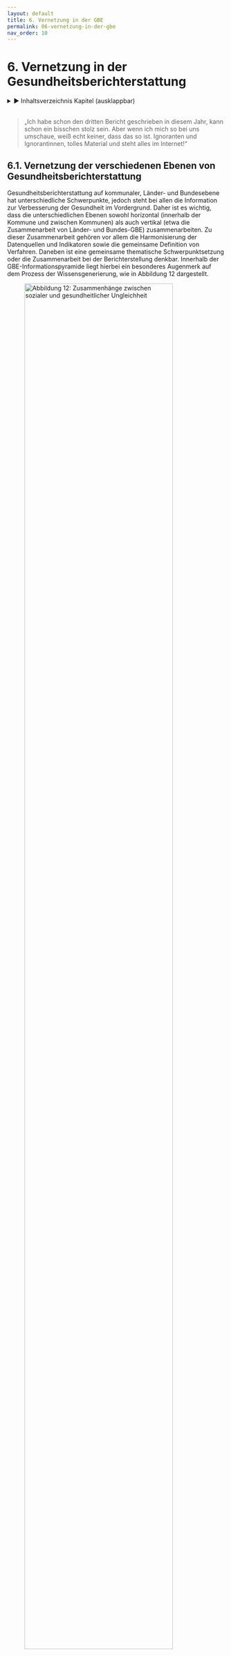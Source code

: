 ```yaml
---
layout: default
title: 6. Vernetzung in der GBE
permalink: 06-vernetzung-in-der-gbe
nav_order: 10
---
```

# 6. Vernetzung in der Gesundheitsberichterstattung
<details markdown="block"> 
  <summary> 
      &#9658; Inhaltsverzeichnis Kapitel (ausklappbar) 
  </summary>
 
1. TOC
{:toc}
 </details>
<br>
 
> „Ich habe schon den dritten Bericht geschrieben in diesem Jahr, kann schon ein bisschen stolz sein. Aber wenn ich mich so bei uns umschaue, weiß echt keiner, dass das so ist. Ignoranten und Ignorantinnen, tolles Material und steht alles im Internet\!“

## 6.1. Vernetzung der verschiedenen Ebenen von Gesundheitsberichterstattung

Gesundheitsberichterstattung auf kommunaler, Länder- und Bundesebene hat unterschiedliche Schwerpunkte, jedoch steht bei allen die Information zur Verbesserung der Gesundheit im Vordergrund. Daher ist es wichtig, dass die unterschiedlichen Ebenen sowohl horizontal (innerhalb der Kommune und zwischen Kommunen) als auch vertikal (etwa die Zusammenarbeit von Länder- und Bundes-GBE) zusammenarbeiten. Zu dieser Zusammenarbeit gehören vor allem die Harmonisierung der Datenquellen und Indikatoren sowie die gemeinsame Definition von Verfahren. Daneben ist eine gemeinsame thematische Schwerpunktsetzung oder die Zusammenarbeit bei der Berichterstellung denkbar. Innerhalb der GBE-Informationspyramide liegt hierbei ein besonderes Augenmerk auf dem Prozess der Wissensgenerierung, wie in Abbildung 12 dargestellt. 

<figure>
<img src="./media/GBE_ABB_12.png" alt="Abbildung 12: Zusammenhänge zwischen sozialer und gesundheitlicher Ungleichheit" style="width:90%">
<figcaption>Abbildung 12: Prozess der Wissensgenerierung in der GBE anhand der Informationspyramide (erweiterte Darstellung nach Verschuuren und van Oers 2019 (Verschuuren, van Oers 2019)) © Marion Burbulla</figcaption>
</figure>

## 6.2. GBE als Teil eines Netzwerkes

Gesundheitsberichterstatterinnen und Gesundheitsberichterstatter bedürfen einer Reihe methodisch-fachlicher Kompetenzen (siehe [Kapitel 4]({{ site.baseurl }}{% link 04-GBEHandwerk.md %}), gleichzeitig agieren sie nicht in einem Vakuum. Berichterstattung ist bestenfalls ein interdisziplinärer, multiprofessioneller Prozess (siehe [Kapitel 5]({{ site.baseurl }}{% link 05-IntegrierteGBE.md %})). Eine wesentliche Qualifikation der Berichterstatter und Berichterstatterinnen neben methodisch-fachlichen Kompetenzen ist die Kommunikations- und Netzwerkkompetenz. Ihre Aufgabe ist verbunden mit anderen Bereichen der Verwaltung sowie Akteurinnen und Akteuren aus den unterschiedlichsten Feldern von der Arbeitsagentur bis zur Zahnprophylaxe.

Gesundheitsberichterstattung steht nicht für sich allein, sondern ist eingebettet in einen kontinuierlichen Prozess aus Problemdefinition, strategischer Planung, Umsetzung und Bewertung, wie einleitend bereits anhand des Public Health Action Cycles in [Kapitel 2]({{ site.baseurl }}{% link 02-WozuGBE.md %}) erläutert. Weiter speist sich die Gesundheitsberichterstattung aus verschiedenen Themen, konkret nicht nur rein medizinischen, sondern auch aus solchen mit Bezug zu den Lebensverhältnissen (zum Beispiel Einkommen, Kultur, Bildung), zur Umwelt (etwa Lärm, Schadstoffe, Hitze) oder zum Wohnen (beispielsweise Grünflächen, Infrastruktur). Während Berichterstatterinnen und Berichterstatter ihre methodisch-fachlichen Kompetenzen bei der Berichterstellung einbringen, bedarf es ihrer kommunikativen Kompetenz, um Partner und Partnerinnen für diesen Prozess zu gewinnen, und Mut, um sich gewinnen zu lassen. Idealerweise gibt es in der Kommune bereits eine Vernetzungsstruktur, auf die sie zurückgreifen können, zum Beispiel die Integrierte Gesundheits- und Sozialberichterstattung (Berlin), das Sozialmonitoring (Stuttgart) oder die Kommunalen Gesundheitskonferenzen (KGK), die in verschiedenen Bundesländern gesetzlich verankert und etabliert sind. Eine Übersicht zu den gesetzlichen Rahmenbedingungen der GBE findet sich in [Kapitel 1]({{ site.baseurl }}{% link 01-WasistGBE.md %}). 

**Mögliche Partnerinnen und Partner innerhalb der Verwaltung sind unter anderem:**

* je nach Thema Kollegen und Kolleginnen aus dem eigenen Gesundheitsamt (zum Beispiel Psychiatrie- und Suchtkoordination, Kinder- und Jugendgesundheitsdienst, Gesundheitsförderung, Gesundheitsplanung, Infektionsschutz, Umweltmedizin)

* Statistikamt

* Sozialamt

* Jugendamt

* Umweltamt

* Katasteramt

* Ämter für Stadtplanung und -entwicklung

* Schulverwaltungsamt/Amt für Bildung	

* Amt für Sport/Bewegung, Stadtsportbund

* Beauftragte der Kommune für Kinder

* Beauftragte der Kommune für die Belange von Menschen mit Behinderung

* Beauftragter/Beauftragte für Seniorinnen und Senioren/Beirat der Seniorinnen und Senioren

* Beauftragte der Kommune für Integration

* Gleichstellungsbeauftragte

* Pressestelle	

* ...

**Mögliche Partner und Partnerinnen außerhalb der Verwaltung sind unter anderem:**

* ambulante und stationäre Versorgung	

* Rettungsdienste

* ambulante und stationäre Pflege

* niedergelassene Ärztinnen und Ärzte unterschiedlicher Fachrichtungen

* Organe der Selbstverwaltung (Kassen(zahn)ärztliche Vereinigung, (Zahn-)Ärztekammer, Psychotherapeutenkammer)

* gesetzliche und private Krankenkassen

* Flüchtlingsrat

* Medien

* Jobcenter/Agentur für Arbeit

* bereits vorhandene Arbeitsgruppen und Arbeitskreise, zum Beispiel Suchtprävention, Psychosoziale Arbeitsgemeinschaft (PSAG)

* ...

### 6.2.1. Themenbezogene Projektgruppe

Für die Erstellung eines thematisch eingegrenzten Berichts bietet es sich gegebenenfalls an, eine temporäre Projektgruppe zum Berichtsthema zu gründen. Potenzielle Teilnehmer und Teilnehmerinnen der Projektgruppe sind alle Personen in der Kommune, die etwas zum Thema beitragen können und die möglicherweise bei der Umsetzung von Maßnahmen, die aus dem Bericht folgen könnten, involviert werden sollten oder betroffen sind. Dies könnten zum Beispiel Träger von Einrichtungen der Kinder- und Jugendhilfe oder der Altenhilfe sein.

Erfahrungsgemäß gibt es häufiger Vorbehalte von einzelnen Institutionen, Ressorts, Ämtern oder Interessensvertreterinnen und Interessensvertreter gegenüber einem geplanten Gesundheitsbericht. Sie fürchten zum Beispiel, in einem Bericht nicht gut dazustehen, oder haben Sorge, sich den Handlungsempfehlungen nicht gewachsen zu fühlen mangels Ressourcen und/oder politischen Rückhalts der Verwaltung und Kommunalpolitik etc. Hier ist es sinnvoll, insbesondere diese Gruppen von Anfang an einzubeziehen und das Vorgehen (Datenerhebung, Auswertung, Interpretation) transparent zu machen. Gleichzeitig müssen Berichterstatter und Berichterstatterinnen kommunikatives Geschick haben, um sich aktiv in Prozesse einzubringen und von anderen als Partnerinnen und Partner mit starker Stimme für gesundheitsorientierte Themen wahrgenommen zu werden. 

Insbesondere bei der Interpretation der Ergebnisse und der daraus abzuleitenden Handlungsempfehlungen kommt der Projektgruppe bzw. den betroffenen Institutionen eine wichtige Rolle zu. Dabei haben Gesundheitsberichterstatterinnen und Gesundheitsberichterstatter die Rolle, gemeinsam mit Partnern und Partnerinnen bzw. Akteuren und Akteurinnen wissenschaftlich fundierte Handlungsempfehlungen zu erarbeiten, wobei sie die Umsetzbarkeit vor Ort im Blick haben müssen (siehe [Kapitel 7]({{ site.baseurl }}{% link 07-Planung.md %})). Hier bewegen sich Gesundheitsberichterstatterinnen und Gesundheitsberichterstatter im Spannungsfeld von Wissenschaft, Praxis und – nicht zuletzt – Politik. 

Insbesondere bei der Integration verschiedener Berichtserstattungssysteme werden unterschiedliche Schnittstellen in Anspruch genommen, und neben dem fachlichen Austausch stehen die Klärung sowie Integration unterschiedlicher Erwartungen und Interessen an (siehe auch [Kapitel 5]({{ site.baseurl }}{% link 05-IntegrierteGBE.md %})). Aus Sicht der beteiligten Ressorts kann es zu unterschiedlichen Prioritäten kommen, ebenso wie die Gesundheitsberichterstattung als reine Dienstleisterin für andere Ressorts betrachtet werden kann, was ihrer Stellung innerhalb des Systems nicht gerecht wird. Bei der (technischen) Integration verschiedener Berichterstattungssysteme innerhalb einer Kommune kann es bezüglich der räumlichen Bezugsebene für die Gesundheitsdaten zu Schwierigkeiten kommen. Sozial- oder Einwohnerdaten können sehr kleinräumig dargestellt werden (Stadtteile, Quartiere, Baublocks). Für Gesundheitsdaten ist dies aus Gründen des Datenschutzes oft nicht möglich, weil die Fallzahlen zu gering sind. Deshalb müssen hier gemeinschaftlich Lösungen für eine einheitliche Darstellung gefunden werden. Ein besonderes Augenmerk muss hierbei dem Datenschutz zukommen.

### 6.2.2. Politik und Entscheidungsträgerinnen und Entscheidungsträger

Egal, ob der Auftrag für einen Gesundheitsbericht „von oben“ erteilt wurde oder die Notwendigkeit für einen Bericht aus der GBE selbst kam: Wichtige Entscheidungsträgerinnen und Entscheidungsträger sollten kontinuierlich informiert sowie gegebenenfalls überzeugt und eingebunden werden (siehe auch [Kapitel 2]({{ site.baseurl }}{% link 02-WozuGBE.md %}) und [Kapitel 3]({{ site.baseurl }}{% link 03-GBEStrukturen.md %})).

Dazu gehören unter anderem:

* Amts- und Abteilungsleitung

* Dezernent oder Dezernentin

* Landrat oder Landrätin, (Ober-)Bürgermeister oder (Ober-)Bürgermeisterin

* Gremien wie Kreistag, Stadtrat, Gemeinderat, Ortschaftsrat

Die Einbindung der politischen Leitungsebene ist ohnehin notwendig, weil ein Gesundheitsbericht in der Regel nicht vom GBE-Team veröffentlicht wird, sondern vom Landratsamt oder der Stadt. Die politische Leitung muss den Bericht also vertreten. Hinzu kommt, dass Partnerinnen und Partner für die Verbreitung eines Berichts gebraucht werden. Die Wahrnehmung der Berichterstattung hängt ganz entscheidend davon ab, wie gut der Weg vorher bereitet wurde. Im schlimmsten Fall kann es passieren, dass ein Bericht in der Schublade verschwindet oder sich niemand imstande sieht, sich der Themen anzunehmen bzw. Verantwortung zu übernehmen. Die zeitliche Komponente ist ebenfalls entscheidend: Sitzungstermine der Gremien, Haushaltsberatungen, (Kommunal-)Wahlen, Ausnahmesituationen (Corona, Migrationsdynamik etc.), Sommerpause oder Sommerloch sollten immer bedacht werden. Neben dem Interesse spielen dabei auch die Kompetenzen der Adressaten und Adressatinnen eine wesentliche Rolle.

## 6.3. Kompetenzentwicklung innerhalb des Netzwerkes (Capacity Building)

In [Kapitel 4]({{ site.baseurl }}{% link 04-GBEHandwerk.md %}) ist die erforderliche methodisch-fachliche Qualifikation von Gesundheitsberichterstatterinnen und Gesundheitsberichterstattern bereits kurz skizziert worden. Dies ist die Grundlage für Berichterstatter und Berichterstatterinnen, die sie in die Lage versetzt, den Aspekt der Vernetzung zu verfolgen. Innerhalb des Netzwerkes ist die Kompetenzentwicklung ein fortlaufender Lernprozess aller Beteiligten. Capacity Building (Kompetenzentwicklung) beschreibt ein prozesshaftes Geschehen, bei dem das Voneinander-Lernen im Mittelpunkt steht. Hier hilft es den Berichterstatterinnen und Berichterstattern, einen langen Atem zu haben und Frustrationserlebnisse als Teil dieses Prozesses einzuordnen sowie nicht den Mut zu verlieren. 

Die Kooperation und das vernetzte Arbeiten über verwaltungsinterne und externe Ressorts und Sektoren hinweg erfordert ein stetiges Bewusstsein eigener Positionen und Interessen und der Positionen und Interessen der anderen Partner und Partnerinnen (Quilling et al. 2013; Fisher et al. 2009). 

Gesundheitsberichterstattung erfordert aufseiten der Berichterstatterinnen und Berichterstatter verschiedene Qualifikationen, was auch aus der in [Kapitel 4]({{ site.baseurl }}{% link 04-GBEHandwerk.md %}) dargestellten Stellenausschreibung ersichtlich wird. Gleichzeitig sind für einen verantwortungsvollen Umgang mit Gesundheitsberichten gewisse Kompetenzen nötig und erwünscht. Gesundheitsberichterstattung steht im Spannungsfeld von Wissenschaft, Politik, Medien und Öffentlichkeit, bestenfalls ist sie Mittlerin zwischen wissenschaftlichen Erkenntnissen bzw. Ergebnissen empirisch fundierter Analysen und politisch Handelnden bzw. Bürgern und Bürgerinnen (siehe auch [Kapitel 2]({{ site.baseurl }}{% link 02-WozuGBE.md %})).

Erkenntnisse wissenschaftlicher Studien aus verschiedenen Fachbereichen, zum Beispiel der Epidemiologie, Medizinsoziologie, Gesundheitswissenschaften, Public Health, um nur einige zu nennen, können in zweierlei Hinsicht genutzt werden: Einerseits dienen sie als Ausgangspunkt für Fragestellungen der eigenen Gesundheitsberichterstattung, andererseits – wie oben bereits erwähnt – können sie zu Vergleichen herangezogen werden, etwa mit Blick auf sozial ungleiche Gesundheitschancen in der Bevölkerung. Gleichzeitig können im Rahmen der GBE eigene Erhebungen durchgeführt werden, die die Prinzipien wissenschaftlichen Arbeitens beherzigen sollten. Hierzu gibt die „Gute Praxis Gesundheitsberichterstattung 2.0“ Empfehlungen und zu prüfende Kriterien (Starke et al. 2019). Gerade dann, wenn eigene Untersuchungen durchgeführt werden, sind Kompetenzen sozialwissenschaftlicher und empirischer Forschungsmethoden notwendig (siehe auch [Kapitel 4]({{ site.baseurl }}{% link 04-GBEHandwerk.md %})). Die Ergebnisse eigener Untersuchungen oder auch der Vergleich mit Erkenntnissen wissenschaftlicher Studien erfordert einen sensiblen Umgang mit erhobenen Daten und den jeweiligen Hinweis, dass die Ergebnisse der eigenen Erhebung möglicherweise populationsspezifisch sind und nicht auf die Gesamtbevölkerung übertragen werden können. Hinsichtlich der Vergleiche eigener Beobachtungen mit Studienergebnissen sind die Vergleichbarkeit der untersuchten Population, der Kontext und die Übertragbarkeit spezifischer Ergebnisse auf die örtliche Bevölkerung in der Kommune zu reflektieren.

GBE beschreibt die gesundheitliche Lage der Bevölkerung mittels unterschiedlicher Daten und Kennzahlen, verknüpft diese unter Berücksichtigung der oben genannten Aspekte mit wissenschaftlichen Erkenntnissen zu gesundheitsbezogenen Themen **(Kontextualisierung)**, interpretiert und formuliert Handlungsempfehlungen, sinnvollerweise gemeinsam mit anderen Akteurinnen und Akteuren sowie Expertinnen und Experten. Mit Ausnahme der Fachöffentlichkeit sowie Wissenschaftsjournalisten und Wissenschaftsjournalistinnen sind die Empfänger und Empfängerinnen der in Gesundheitsberichten dargestellten Inhalte mehrheitlich weder im Umgang mit Daten noch mit wissenschaftlichen Aussagen geschult. Daraus resultiert auf der einen Seite der Anspruch an die Gesundheitsberichterstattung, **adressatinnen- und adressatengerecht** zu formulieren und Sachverhalte darzustellen. Auf der anderen Seite ist eine Kompetenzentwicklung im Umgang mit Gesundheitsberichten erstrebenswert. Kompetenzentwicklung bei Adressaten und Adressatinnen von Gesundheitsberichten zielt auf unterschiedliche Bereiche ab. Hier sind zu nennen: Umgang mit Daten, Grafiken, gesundheitsbezogenen Themen und darauf basierenden Empfehlungen. Nun stellen Daten und Zahlen im Allgemeinen für viele Menschen eine Herausforderung dar (Kuhn, Wildner 2019). Sich diesen anzunähern und ein Verständnis dafür zu entwickeln – ohne die Tiefen der Statistik zu durchdringen –, erfordert Offenheit und Respekt für das Dargestellte. Es bedarf einer **unvoreingenommenen Haltung**, die durch die oben beschriebene Einbindung in den Prozess der Berichterstattung erleichtert werden kann. In der Berichterstattung fehlt es oft an Möglichkeiten, Ursache-Wirkungs-Mechanismen durch Daten zu belegen. Sie bewegt sich häufig auf der Ebene, unterschiedliche Beobachtungen miteinander in Verbindung zu bringen (Assoziationen), ohne über Daten zu verfügen, die miteinander verbunden sind (Beispiel: Verknüpfung prozentualen Anteils Adipositas mit prozentualem Anteil nicht-autochthoner Menschen). Um solchen ökologischen Fehlschlüssen vorzubeugen, ist nicht nur Obacht bei der Berichterstattung vonnöten, sondern eine vorurteilsfreie Auseinandersetzung mit dem Bericht selbst aufseiten der Adressatinnen und Adressaten (siehe auch [Kapitel 4]({{ site.baseurl }}{% link 04-GBEHandwerk.md %})).

**Grafiken** – und insbesondere kartografische Darstellungen – sind beliebte Elemente in der GBE, um Sachverhalte veranschaulichen zu können (Augustin et al. 2017). Gleichermaßen bergen sie unzählige Möglichkeiten zur Manipulation. Dass dieses nicht opportun und wider den Prinzipien wissenschaftlichen Arbeitens ist, wird von der Boulevardpresse oftmals (bewusst) ignoriert. Berichterstatter und Berichterstatterinnen sollten deshalb kompetent sein, Grafiken zu erstellen. Gleichwohl können sie nicht intendierten Fehlinterpretationen den Weg ebnen, wenn mit der Absicht, Darstellungen zu vereinfachen, ein Format gewählt wird, dass etwa Unterschiede überbetont (Beispiel: Die x-Achse schneidet y-Achse nicht bei null.). Adressatinnen und Adressaten der GBE bedürfen der Kompetenz, Grafiken zu lesen und zu interpretieren. Hier kann es von Nutzen sein, unterschiedliche Darstellungen ein und desselben Sachverhalts exemplarisch und außerhalb des Berichts zu präsentieren, um ein Verständnis für die Vielfalt der Darstellungsoptionen zu entwickeln. 

Die inhaltliche Auseinandersetzung mit gesundheitsbezogenen Themen unter Berücksichtigung wissenschaftlicher Erkenntnisse stellt für Berichterstatterinnen und Berichterstatter sowie für Rezipienten und Rezipientinnen eine Herausforderung dar. Die günstigste Konstellation (abgesehen von Sachverständnis auf beiden Seiten) ist diejenige, bei der Berichterstatter und Berichterstatterinnen ein Thema so durchdringen, dass sie komplexe Inhalte einfach beschreiben können, ohne banal zu wirken. Die Fähigkeit, sich unvoreingenommen auf unbekannte Sachverhalte einzulassen, bedarf bei den Adressatinnen und Adressaten des Berichts einer großen Portion Neugier. Medizinische, gesellschaftliche und psychologische Einflussfaktoren auf Gesundheit (siehe auch [Kapitel 2]({{ site.baseurl }}{% link 02-WozuGBE.md %})) sind oftmals in der Bevölkerung wenig bekannt, sodass die Auseinandersetzung damit schnell zu einer individuellen Zuschreibung der Verantwortung führt, statt strukturell bedingte Vulnerabilität in den Blick zu nehmen.

Wie oben bereits angesprochen, stehen die aus den Ergebnissen des Berichts abgeleiteten Handlungsempfehlungen unter besonderer Beobachtung. Selbst wenn die Formulierung wissenschaftlich fundierter Handlungsempfehlungen durch die Berichterstatter und Berichterstatterinnen gemeinsam mit Expertinnen und Experten erfolgt, besteht die Gefahr, dass Adressaten und Adressatinnen sich diesen nicht gewachsen fühlen, sie nicht als ihr originäres Handlungsfeld ansehen oder sie schlicht ablehnen. Handlungsempfehlungen müssen auf Resonanz treffen, um eine Chance auf Umsetzung zu haben. Ähnlich wie ein Cello einen wunderbaren Resonanzkörper hat, der aber ohne sachkundige Cellospielerin oder sachkundigen Cellospieler nie klingen wird, werden Berichte wenig Wirkung entfalten, wenn Handlungsempfehlungen nicht auf Resonanzfähigkeit seitens der Akteure und Akteurinnen treffen. 

## 6.4. Weiterführende Informationen

Capacity Building in der GBE

* Bachinger, E; Grasser, G (2009): Capacity Building für Gesundheitsberichterstattung. In: Kuhn, J; Böcken, J (Hg.): Verwaltete Gesundheit. Konzepte der Gesundheitsberichterstattung in der Diskussion. Frankfurt am Main: Mabuse-Verl. (Beiträge zur politischen Relevanz der Gesundheitsberichterstattung), S. 201–222. 

* Kuhn, J; Zapf, A (2018): Berufliche Aufgaben und Perspektiven im ÖGD. In: Public Health Forum 26 (1), S. 20–22. <a href="https://www.doi.org/10.1515/pubhef-2017-0083">DOI: 10.1515/pubhef-2017-0083</a>. 

Beteiligung und Partizipation

* LGA-BW (2014): Handlungsempfehlung zur Bürgerbeteiligung bei Gesundheitsthemen aus den Pilotgesundheitsdialogen im Rahmen des Zukunftsplans Gesundheit.

## 6.5. Literaturverzeichnis Kapitel 6. – Vernetzung in der GBE

* Augustin, J; Kistemann, T; Koller, D; Lentz, S; Maier, W A; Moser, J; Schweikart, J (Hg.) (2017): Gute kartographische Praxis im Gesundheitswesen (GKPiG). Deutsche Gesellschaft für Geographie; Deutsche Gesellschaft für Epidemiologie; Leibniz-Institut für Länderkunde. Leipzig: Leibniz-Institut für Länderkunde (Forum IfL, Heft 32). Online verfügbar unter <a href="http://nbn-resolving.de/urn:nbn:de:0168-ssoar-52071-9">http://nbn-resolving.de/urn:nbn:de:0168-ssoar-52071-9</a>, zuletzt geprüft am 15.08.2023.

* Fisher, R; Ury, W; Patton, B (2009): Das Harvard-Konzept. Der Klassiker der Verhandlungstechnik. 23., durchgesehene Aufl. Frankfurt am Main, New York: Campus-Verl.

* Kuhn, J; Wildner, M (2019): Gesundheitsdaten verstehen. Statistiken lesen lernen – ein Einsteigerbuch. 2., vollständig überarbeitete und erweiterte Auflage. Bern: Hogrefe.

* Quilling, E; Nicolini, H J; Graf, C; Starke, D (2013): Praxiswissen Netzwerkarbeit. Gemeinnützige Netzwerke erfolgreich gestalten. Wiesbaden: Springer Fachmedien Wiesbaden (SpringerLink).

* Starke, D; Tempel, G; Butler, J; Starker, A; Zühlke, C; Borrmann, B (2019): Gute Praxis Gesundheitsberichterstattung – Leitlinien und Empfehlungen 2.0. In: Journal of Health Monitoring 4 (S1), S. 1–22.

* Verschuuren, M; van Oers, H (Hg.) (2019): Population Health Monitoring. Cham: Springer International Publishing.
